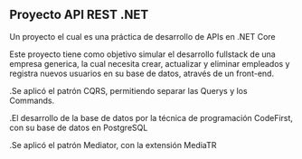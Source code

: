 Proyecto API REST .NET
---------------------------------------------------------------------------------
Un proyecto el cual es una práctica de desarrollo de APIs en .NET Core

Este proyecto tiene como objetivo simular el desarrollo fullstack de una empresa generica, la cual necesita crear, actualizar y eliminar empleados y registra nuevos usuarios en su base de datos, através de un front-end.

.Se aplicó el patrón CQRS, permitiendo separar las Querys y los Commands.

.El desarrollo de la base de datos por la técnica de programación CodeFirst, con su base de datos en PostgreSQL

.Se aplicó el patrón Mediator, con la extensión MediaTR
